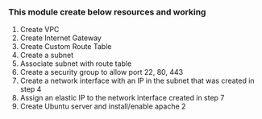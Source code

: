 


### This module create below resources and working 

1. Create VPC
2. Create Internet Gateway
3. Create Custom Route Table
4. Create a subnet
5. Associate subnet with route table
6. Create a security group to allow port 22, 80, 443
7. Create a network interface with an IP in the subnet that was created in step 4
8. Assign an elastic IP to the network interface created in step 7
9. Create Ubuntu server and install/enable apache 2







